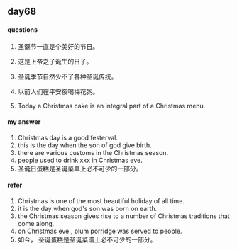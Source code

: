 ## day68

#### questions

1.    圣诞节一直是个美好的节日。

2.    这是上帝之子诞生的日子。

3.    圣诞季节自然少不了各种圣诞传统。

4.    以前人们在平安夜喝梅花粥。

5.    Today a Christmas cake is an integral part of a Christmas menu.

#### my answer

1. Christmas day is a good festerval.
2. this is the day when the son of god give birth.
3. there are various customs in the Christmas season.
4. people used to drink xxx in Christmas eve.
5. 圣诞日蛋糕是圣诞菜单上必不可少的一部分。

#### refer

1. Christmas is one of the most beautiful holiday of all time.
2. it is the day when god's son was born on earth.
3. the Christmas season gives rise to a number of Christmas traditions that come along.
4. on Christmas eve , plum porridge was served to people.
5. 如今， 圣诞蛋糕是圣诞菜谱上必不可少的一部分。
